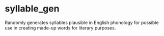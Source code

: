 # syllable_gen
Randomly generates syllables plausible in English phonology for possible use in creating made-up words for literary purposes.
